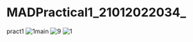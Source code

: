 # MADPractical1_21012022034_
pract1
![1main](https://user-images.githubusercontent.com/111722445/187090592-bb22e154-ad34-425b-b964-ae4ae5a68820.png)
![9](https://user-images.githubusercontent.com/111722445/187090597-e8bf6bfc-78ea-46c5-93c2-45e8e0697aaf.png)
![1](https://user-images.githubusercontent.com/111722445/187090599-484edab5-ef3a-4492-8b5c-149590ec8b40.png)
